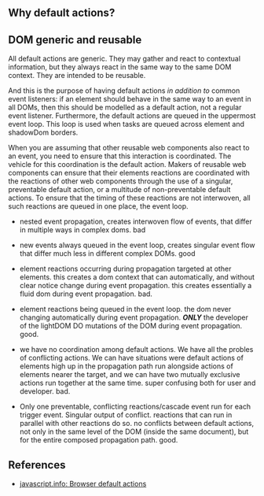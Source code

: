 ## Why default actions? 

## DOM generic and reusable

All default actions are generic. They may gather and react to contextual information, but they always react in the same way to the same DOM context. They are intended to be reusable.

And this is the purpose of having default actions *in addition to* common event listeners: if an element should behave in the same way to an event in all DOMs, then this should be modelled as a default action, not a regular event listener. Furthermore, the default actions are queued in the uppermost event loop. This loop is used when tasks are queued across element and shadowDom borders.

When you are assuming that other reusable web components also react to an event, you need to ensure that this interaction is coordinated. The vehicle for this coordination is the default action. Makers of reusable web components can ensure that their elements reactions are coordinated with the reactions of other web components through the use of a singular, preventable default action, or a multitude of non-preventable default actions. To ensure that the timing of these reactions are not interwoven, all such reactions are queued in one place, the event loop.

- nested event propagation, creates interwoven flow of events, that differ in multiple ways in complex doms. bad 
+ new events always queued in the event loop, creates singular event flow that differ much less in different complex DOMs. good  

- element reactions occurring during propagation targeted at other elements. this creates a dom context that can automatically, and without clear notice change during event propagation. this creates essentially a fluid dom during event propagation. bad.
+ element reactions being queued in the event loop. the dom never changing automatically during event propagation. ***ONLY*** the developer of the lightDOM DO mutations of the DOM during event propagation. good. 

- we have no coordination among default actions. We have all the probles of conflicting actions. We can have situations were default actions of elements high up in the propagation path run alongside actions of elements nearer the target, and we can have two mutually exclusive actions run together at the same time. super confusing both for user and developer. bad.
+  Only one preventable, conflicting reactions/cascade event run for each trigger event. Singular output of conflict. reactions that can run in parallel with other reactions do so. no conflicts between default actions, not only in the same level of the DOM (inside the same document), but for the entire composed propagation path. good.  

## References

* [javascript.info: Browser default actions](https://javascript.info/default-browser-action)
